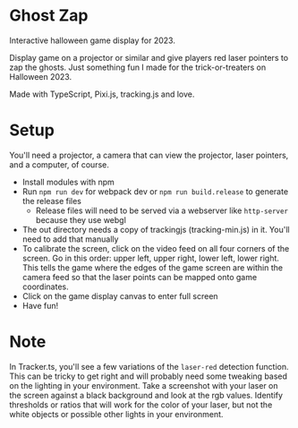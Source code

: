 # Ghost Zap
Interactive halloween game display for 2023.

Display game on a projector or similar and give players red laser pointers to zap the ghosts. Just something fun I made for the trick-or-treaters on Halloween 2023.

Made with TypeScript, Pixi.js, tracking.js and love.

# Setup
You'll need a projector, a camera that can view the projector, laser pointers, and a computer, of course.

- Install modules with npm
- Run `npm run dev` for webpack dev or `npm run build.release` to generate the release files
  + Release files will need to be served via a webserver like `http-server` because they use webgl
- The out directory needs a copy of trackingjs (tracking-min.js) in it. You'll need to add that manually
- To calibrate the screen, click on the video feed on all four corners of the screen. Go in this order: upper left, upper right, lower left, lower right. This tells the game where the edges of the game screen are within the camera feed so that the laser points can be mapped onto game coordinates.
- Click on the game display canvas to enter full screen
- Have fun!

# Note
In Tracker.ts, you'll see a few variations of the `laser-red` detection function. This can be tricky to get right and will probably need some tweaking based on the lighting in your environment. Take a screenshot with your laser on the screen against a black background and look at the rgb values. Identify thresholds or ratios that will work for the color of your laser, but not the white objects or possible other lights in your environment.
